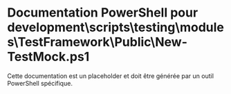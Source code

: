 # Documentation PowerShell pour development\scripts\testing\modules\TestFramework\Public\New-TestMock.ps1

Cette documentation est un placeholder et doit être générée par un outil PowerShell spécifique.

